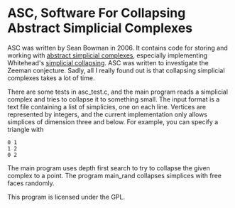 ASC, Software For Collapsing Abstract Simplicial Complexes
==========================================================

ASC was written by Sean Bowman in 2006.  It contains code for storing
and working with [abstract simplicial
complexes](http://en.wikipedia.org/wiki/Abstract_simplicial_complex),
especially implementing Whitehead's [simplicial
collapsing](http://en.wikipedia.org/wiki/Collapse_(topology) ).  ASC was written to investigate the Zeeman conjecture.  Sadly, all I really found out is that collapsing simplicial complexes takes a lot of time.

There are some tests in asc_test.c, and the main program reads a simplicial complex and tries to collapse it to something small.  The input format is a text file containing a list of simplicies, one on each line.  Vertices are represented by integers, and the current implementation only allows simplices of dimension three and below.  For example, you can specify a triangle with

    0 1
    1 2
    0 2

The main program uses depth first search to try to collapse the given complex to a point.  The program main_rand collapses simplices with free faces randomly.

This program is licensed under the GPL.
